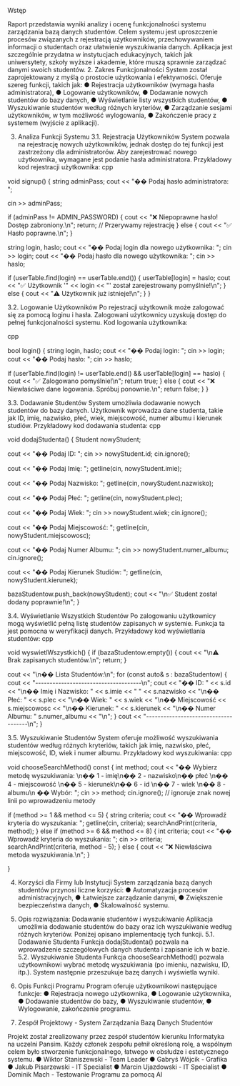 Wstęp

Raport przedstawia wyniki analizy i ocenę funkcjonalności systemu
zarządzania bazą danych studentów. Celem systemu jest uproszczenie procesów
związanych z rejestracją użytkowników, przechowywaniem informacji o studentach
oraz ułatwienie wyszukiwania danych. Aplikacja jest szczególnie przydatna w
instytucjach edukacyjnych, takich jak uniwersytety, szkoły wyższe i akademie, które
muszą sprawnie zarządzać danymi swoich studentów.
2. Zakres Funkcjonalności
System został zaprojektowany z myślą o prostocie użytkowania i efektywności.
Oferuje szereg funkcji, takich jak:
● Rejestracja użytkowników (wymaga hasła administratora),
● Logowanie użytkowników,
● Dodawanie nowych studentów do bazy danych,
● Wyświetlanie listy wszystkich studentów,
● Wyszukiwanie studentów według różnych kryteriów,
● Zarządzanie sesjami użytkowników, w tym możliwość wylogowania,
● Zakończenie pracy z systemem (wyjście z aplikacji).

3. Analiza Funkcji Systemu
3.1. Rejestracja Użytkowników
System pozwala na rejestrację nowych użytkowników, jednak dostęp do tej funkcji
jest zastrzeżony dla administratorów. Aby zarejestrować nowego użytkownika,
wymagane jest podanie hasła administratora. Przykładowy kod rejestracji
użytkownika:
cpp

void signup() {
string adminPass;
cout &lt;&lt; &quot;�� Podaj hasło administratora: &quot;;

cin &gt;&gt; adminPass;

if (adminPass != ADMIN_PASSWORD) {
cout &lt;&lt; &quot;❌ Niepoprawne hasło! Dostęp zabroniony.\n&quot;;
return; // Przerywamy rejestrację
} else {
cout &lt;&lt; &quot;✅ Hasło poprawne.\n&quot;;
}

string login, haslo;
cout &lt;&lt; &quot;�� Podaj login dla nowego użytkownika: &quot;;
cin &gt;&gt; login;
cout &lt;&lt; &quot;�� Podaj hasło dla nowego użytkownika: &quot;;
cin &gt;&gt; haslo;

if (userTable.find(login) == userTable.end()) {
userTable[login] = haslo;
cout &lt;&lt; &quot;✅ Użytkownik &#39;&quot; &lt;&lt; login &lt;&lt; &quot;&#39; został zarejestrowany pomyślnie!\n&quot;;
} else {
cout &lt;&lt; &quot;⚠️ Użytkownik już istnieje!\n&quot;;
}
}

3.2. Logowanie Użytkowników
Po rejestracji użytkownik może zalogować się za pomocą loginu i hasła. Zalogowani
użytkownicy uzyskują dostęp do pełnej funkcjonalności systemu. Kod logowania
użytkownika:

cpp

bool login() {
string login, haslo;
cout &lt;&lt; &quot;�� Podaj login: &quot;;
cin &gt;&gt; login;
cout &lt;&lt; &quot;�� Podaj hasło: &quot;;
cin &gt;&gt; haslo;

if (userTable.find(login) != userTable.end() &amp;&amp; userTable[login] == haslo) {
cout &lt;&lt; &quot;✅ Zalogowano pomyślnie!\n&quot;;
return true;
} else {
cout &lt;&lt; &quot;❌ Niewłaściwe dane logowania. Spróbuj ponownie.\n&quot;;
return false;
}
}

3.3. Dodawanie Studentów
System umożliwia dodawanie nowych studentów do bazy danych. Użytkownik
wprowadza dane studenta, takie jak ID, imię, nazwisko, płeć, wiek, miejscowość,
numer albumu i kierunek studiów. Przykładowy kod dodawania studenta:
cpp

void dodajStudenta() {
Student nowyStudent;

cout &lt;&lt; &quot;�� Podaj ID: &quot;;
cin &gt;&gt; nowyStudent.id;
cin.ignore();

cout &lt;&lt; &quot;�� Podaj Imię: &quot;;
getline(cin, nowyStudent.imie);

cout &lt;&lt; &quot;�� Podaj Nazwisko: &quot;;
getline(cin, nowyStudent.nazwisko);

cout &lt;&lt; &quot;�� Podaj Płeć: &quot;;
getline(cin, nowyStudent.plec);

cout &lt;&lt; &quot;�� Podaj Wiek: &quot;;
cin &gt;&gt; nowyStudent.wiek;
cin.ignore();

cout &lt;&lt; &quot;�� Podaj Miejscowość: &quot;;
getline(cin, nowyStudent.miejscowosc);

cout &lt;&lt; &quot;�� Podaj Numer Albumu: &quot;;
cin &gt;&gt; nowyStudent.numer_albumu;
cin.ignore();

cout &lt;&lt; &quot;�� Podaj Kierunek Studiów: &quot;;
getline(cin, nowyStudent.kierunek);

bazaStudentow.push_back(nowyStudent);
cout &lt;&lt; &quot;\n✅ Student został dodany poprawnie!\n&quot;;
}

3.4. Wyświetlanie Wszystkich Studentów
Po zalogowaniu użytkownicy mogą wyświetlić pełną listę studentów zapisanych w
systemie. Funkcja ta jest pomocna w weryfikacji danych. Przykładowy kod
wyświetlania studentów:
cpp

void wyswietlWszystkich() {
if (bazaStudentow.empty()) {
cout &lt;&lt; &quot;\n⚠️ Brak zapisanych studentów.\n&quot;;
return;
}

cout &lt;&lt; &quot;\n�� Lista Studentów:\n&quot;;
for (const auto&amp; s : bazaStudentow) {
cout &lt;&lt; &quot;-------------------------------------\n&quot;;
cout &lt;&lt; &quot;�� ID: &quot; &lt;&lt; s.id &lt;&lt; &quot;\n�� Imię i Nazwisko: &quot; &lt;&lt; s.imie &lt;&lt; &quot; &quot; &lt;&lt; s.nazwisko
&lt;&lt; &quot;\n�� Płeć: &quot; &lt;&lt; s.plec &lt;&lt; &quot;\n�� Wiek: &quot; &lt;&lt; s.wiek &lt;&lt; &quot;\n�� Miejscowość
&lt;&lt; s.miejscowosc
&lt;&lt; &quot;\n�� Kierunek: &quot; &lt;&lt; s.kierunek &lt;&lt; &quot;\n�� Numer Albumu: &quot;
s.numer_albumu &lt;&lt; &quot;\n&quot;;
}
cout &lt;&lt; &quot;-------------------------------------\n&quot;;
}

3.5. Wyszukiwanie Studentów
System oferuje możliwość wyszukiwania studentów według różnych kryteriów, takich
jak imię, nazwisko, płeć, miejscowość, ID, wiek i numer albumu. Przykładowy kod
wyszukiwania:
cpp

void chooseSearchMethod() const {
int method;
cout &lt;&lt; &quot;�� Wybierz metodę wyszukiwania: \n�� 1 - imię\n�� 2 - nazwisko\n��
płeć \n�� 4 - miejscowość \n�� 5 - kierunek\n�� 6 - id \n�� 7 - wiek \n�� 8 -
albumu\n �� Wybór: &quot;;
cin &gt;&gt; method;
cin.ignore(); // ignoruje znak nowej linii po wprowadzeniu metody

if (method &gt;= 1 &amp;&amp; method &lt;= 5) {
string criteria;
cout &lt;&lt; &quot;�� Wprowadź kryteria do wyszukania: &quot;;
getline(cin, criteria);
searchAndPrint(criteria, method);
} else if (method &gt;= 6 &amp;&amp; method &lt;= 8) {
int criteria;
cout &lt;&lt; &quot;�� Wprowadź kryteria do wyszukania: &quot;;
cin &gt;&gt; criteria;
searchAndPrint(criteria, method - 5);
} else {
cout &lt;&lt; &quot;❌ Niewłaściwa metoda wyszukiwania.\n&quot;;
}

}

4. Korzyści dla Firmy lub Instytucji
System zarządzania bazą danych studentów przynosi liczne korzyści:
● Automatyzacja procesów administracyjnych,
● Łatwiejsze zarządzanie danymi,
● Zwiększenie bezpieczeństwa danych,
● Skalowalność systemu.

5. Opis rozwiązania: Dodawanie studentów i wyszukiwanie
Aplikacja umożliwia dodawanie studentów do bazy oraz ich wyszukiwanie według
różnych kryteriów. Poniżej opisano implementację tych funkcji.
5.1. Dodawanie Studenta
Funkcja dodajStudenta() pozwala na wprowadzenie szczegółowych danych studenta i
zapisanie ich w bazie.
5.2. Wyszukiwanie Studenta
Funkcja chooseSearchMethod() pozwala użytkownikowi wybrać metodę
wyszukiwania (po imieniu, nazwisku, ID, itp.). System następnie przeszukuje bazę
danych i wyświetla wyniki.
6. Opis Funkcji Programu
Program oferuje użytkownikowi następujące funkcje:
● Rejestracja nowego użytkownika,
● Logowanie użytkownika,
● Dodawanie studentów do bazy,
● Wyszukiwanie studentów,
● Wylogowanie, zakończenie programu.

7. Zespół Projektowy - System Zarządzania Bazą Danych Studentów

Projekt został zrealizowany przez zespół studentów kierunku Informatyka na uczelni
Pansim. Każdy członek zespołu pełnił określoną rolę, a wspólnym celem było
stworzenie funkcjonalnego, łatwego w obsłudze i estetycznego systemu.
● Wiktor Staniszewski - Team Leader
● Gabryś Wójcik - Grafika
● Jakub Pisarzewski - IT Specialist
● Marcin Ujazdowski - IT Specialist
● Dominik Mach - Testowanie Programu za pomocą AI
